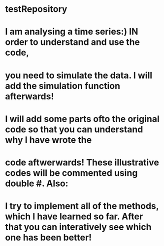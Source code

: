 # testRepository

# I am analysing a time series:) IN order to understand and use the code,
# you need to simulate the data. I will add the simulation function afterwards!

# I will add some parts ofto the original code so that you can understand why I have wrote the 
# code aftwerwards! These illustrative codes will be commented using double #. Also: ##

# I try to implement all of the methods, which I have learned so far. After that you can interatively see which one has been better! 